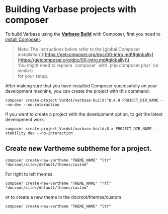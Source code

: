 # Building Varbase projects with composer

To build Varbase using the [**Varbase Build**](https://github.com/Vardot/varbase-build) with Composer, first you need to [install Composer](https://getcomposer.org/doc/00-intro.md#installation-linux-unix-osx).

> Note: The instructions below refer to the \[global Composer installation\]\([https://getcomposer.org/doc/00-intro.md\#globally](https://getcomposer.org/doc/00-intro.md#globally)\).  
> You might need to replace \`composer\` with \`php composer.phar\` \(or similar\)  
> for your setup.

After making sure that you have installed Composer successfully on your development machine, you can create the project with this command:

```
composer create-project Vardot/varbase-build:^8.4.0 PROJECT_DIR_NAME --no-dev --no-interaction
```

If you want to create a project with the development option, to get the latest development work.

```
composer create-project Vardot/varbase-build:8.x PROJECT_DIR_NAME --stability dev --no-interaction
```

## Create new Vartheme subtheme for a project.

```
composer create-new-vartheme "THEME_NAME" "ltr" "docroot/sites/default/themes/custom"
```

For right to left themes.

```
composer create-new-vartheme "THEME_NAME" "rtl" "docroot/sites/default/themes/custom"
```

or to create a new theme in the docroot/themes/custom

```
composer create-new-vartheme "THEME_NAME" "ltr"
```



